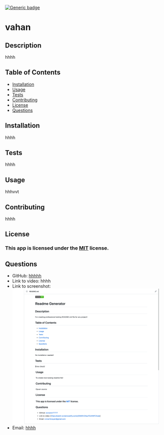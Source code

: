 
[![Generic badge](https://img.shields.io/badge/license-MIT-<COLOR>.svg)](#license)
# vahan
## Description
hhhh
## Table of Contents
* [Installation](#installation)
* [Usage](#usage)
* [Tests](#tests)
* [Contributing](#contributing)
* [License](#license)
* [Questions](#questions)
## Installation
hhhh
## Tests
hhhh
## Usage
hhhvvt
## Contributing
hhhh
## License
### This app is licensed under the [MIT](https://opensource.org/licenses/MIT) license.
## Questions
* GitHub: [hhhhh](https://github.com/hhhhh)
* Link to video: hhhh
* Link to screenshot: ![demo](/utils/images/screenshot.png)
* Email: 
[hhhh](mailto:hhhh)
  